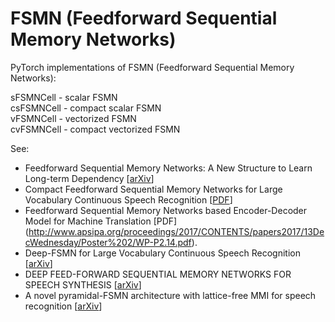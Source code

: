 # FSMN (Feedforward Sequential Memory Networks)
PyTorch implementations of FSMN (Feedforward Sequential Memory Networks):<br>

sFSMNCell  - scalar FSMN<br>
csFSMNCell - compact scalar FSMN<br>
vFSMNCell  - vectorized FSMN<br>
cvFSMNCell - compact vectorized FSMN<br>

See:
- Feedforward Sequential Memory Networks: A New Structure to Learn Long-term Dependency [[arXiv](https://arxiv.org/abs/1512.08301)]
- Compact Feedforward Sequential Memory Networks for Large Vocabulary Continuous Speech Recognition [[PDF](https://pdfs.semanticscholar.org/eb62/dabac5f62f267a42b9f2615e057dd21eb9d3.pdf)]
- Feedforward Sequential Memory Networks based Encoder-Decoder Model for Machine Translation [PDF]
(http://www.apsipa.org/proceedings/2017/CONTENTS/papers2017/13DecWednesday/Poster%202/WP-P2.14.pdf).
- Deep-FSMN for Large Vocabulary Continuous Speech Recognition [[arXiv](https://arxiv.org/abs/1803.05030)]
- DEEP FEED-FORWARD SEQUENTIAL MEMORY NETWORKS FOR SPEECH SYNTHESIS   [[arXiv](https://arxiv.org/pdf/1802.09194.pdf)]
- A novel pyramidal-FSMN architecture with lattice-free MMI for speech recognition [[arXiv](https://arxiv.org/abs/1810.11352)]
